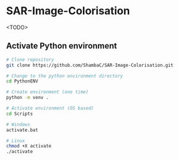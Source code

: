 # SAR-Image-Colorisation

\<TODO\>

## Activate Python environment
```bash
# Clone repository
git clone https://github.com/ShambaC/SAR-Image-Colorisation.git

# Change to the python environment directory
cd PythonENV

# Create environment (one time)
python -m venv .

# Activate environment (OS based)
cd Scripts

# Windows
activate.bat

# Linux
chmod +X activate
./activate
```

